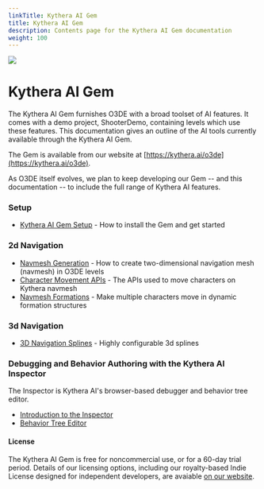 ```yaml
---
linkTitle: Kythera AI Gem
title: Kythera AI Gem
description: Contents page for the Kythera AI Gem documentation
weight: 100
---
```


![](/images/user-guide/gems/kythera-ai/kythera-ai-logo-white-800px.png)

# Kythera AI Gem

The Kythera AI Gem furnishes O3DE with a broad toolset of AI features. It comes with a demo project, ShooterDemo, containing levels which use these features. This documentation gives an outline of the AI tools currently available through the Kythera AI Gem.

The Gem is available from our website at [https://kythera.ai/o3de](https://kythera.ai/o3de).

As O3DE itself evolves, we plan to keep developing our Gem -- and this documentation -- to include the full range of Kythera AI features.

### Setup

* [Kythera AI Gem Setup](Kythera-AI-Gem-Setup.md) - How to install the Gem and get started

### 2d Navigation

* [Navmesh Generation](Navmesh-Generation.md) - How to create two-dimensional navigation mesh (navmesh) in O3DE levels
* [Character Movement APIs](Character-Movement-APIs.md) - The APIs used to move characters on Kythera navmesh
* [Navmesh Formations](Navmesh-Formations.md) - Make multiple characters move in dynamic formation structures

### 3d Navigation

* [3D Navigation Splines](3D-Navigation-Splines-Tool.md) - Highly configurable 3d splines

### Debugging and Behavior Authoring with the Kythera AI Inspector

The Inspector is Kythera AI's browser-based debugger and behavior tree editor.

* [Introduction to the Inspector](Introduction-to-the-Inspector.md)
* [Behavior Tree Editor](Behavior-Tree-Editor.md)

#### License

The Kythera AI Gem is free for noncommercial use, or for a 60-day trial period. Details of our licensing options, including our royalty-based Indie License designed for independent developers, are avaiable [on our website](https://kythera.ai/o3de).
